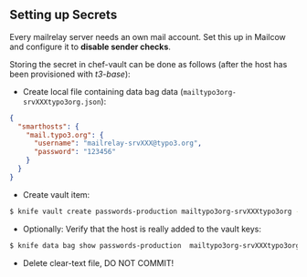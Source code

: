 ## Setting up Secrets

Every mailrelay server needs an own mail account. Set this up in Mailcow and configure it to **disable sender checks**.

Storing the secret in chef-vault can be done as follows (after the host has been provisioned with _t3-base_):

- Create local file containing data bag data (`mailtypo3org-srvXXXtypo3org.json`):

```json
{
  "smarthosts": {
    "mail.typo3.org": {
      "username": "mailrelay-srvXXX@typo3.org",
      "password": "123456"
    }
  }
}
```

- Create vault item:

```bash
$ knife vault create passwords-production mailtypo3org-srvXXXtypo3org --mode client --search 'fqdn:srvXXX.typo3.org' --json mailtypo3org-srvXXXtypo3org.json
```

- Optionally: Verify that the host is really added to the vault keys:

```bash
$ knife data bag show passwords-production  mailtypo3org-srvXXXtypo3org_keys
```

- Delete clear-text file, DO NOT COMMIT!
